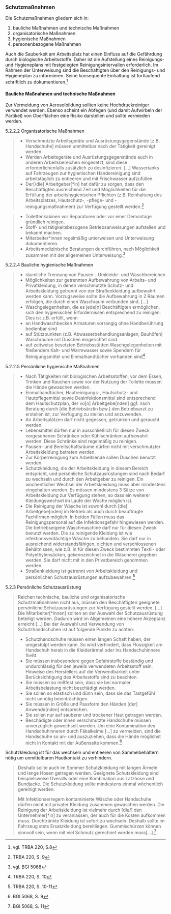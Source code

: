 ### Schutzmaßnahmen

Die Schutzmaßnahmen gliedern sich in:

1. bauliche Maßnahmen und technische Maßnahmen
2. organisatorische Maßnahmen
3. hygienische Maßnahmen  
4. personenbezogene Maßnahmen

Auch die Sauberkeit am Arbeitsplatz hat einen Einfluss auf die Gefährdung durch biologische Arbeitsstoffe. Daher ist die Aufstellung eines Reinigungs- und Hygieneplans mit festgelegten Reinigungsintervallen erforderlich. Im Rahmen der Unterweisung sind die Beschäftigten über den Reinigungs- und Hygieneplan zu informieren. Seine konsequente Einhaltung ist fortlaufend schriftlich zu dokumentieren.[^1]

#### Bauliche Maßnahmen und technische Maßnahmen

Zur Vermeidung von Aerosolbildung sollten keine Hochdruckreiniger verwendet werden. Ebenso scheint ein Abfegen \(und damit Aufwirbeln der Partikel\) von Oberflächen eine Risiko darstellen und sollte vermieden werden.

5.2.2.2 Organisatorische Maßnahmen

> * Verschmutzte Arbeitsgeräte und Ausrüstungsgegenstände \[z.B. Handschuhe\] müssen unmittelbar nach der Tätigkeit gereinigt werden.
> * Werden  Arbeitsgeräte  und  Ausrüstungsgegenstände  auch  in  anderen Arbeitsbereichen eingesetzt, sind diese erforderlichenfalls zusätzlich zu desinfizieren. \[…\] Wassertanks  auf  Fahrzeugen  zur  hygienischen  Händereinigung  sind arbeitstäglich  zu entleeren und mit Frischwasser aufzufüllen.
> * Der\[/die\] Arbeitgeber\[\*in\] hat dafür zu sorgen, dass den Beschäftigten ausreichend Zeit und Möglichkeiten  für  die  Erfüllung  der  arbeitshygienischen  Pflichten  \(z.B. Reinhaltung  des  Arbeitsplatzes,  Hautschutz-, -pflege- und -reinigungsmaßnahmen\) zur  Verfügung  gestellt werden.[^2]

> * Toilettenkabinen vor Reparaturen oder vor einer Demontage gründlich reinigen.
> * Stoff- und tätigkeitsbezogene Betriebsanweisungen aufstellen und bekannt machen.
> * Mitarbeiter\*innen regelmäßig unterweisen und Unterweisung dokumentieren.
> * Arbeitsmedizinische Beratungen durchführen, nach Möglichkeit zusammen mit der allgemeinen Unterweisung.[^3]

5.2.2.4 Bauliche hygienische Maßnahmen

> * räumliche Trennung von Pausen-, Umkleide- und Waschbereichen
> * Möglichkeiten  zur  getrennten  Aufbewahrung  von  Arbeits-  und  Privatkleidung,  in  denen verschmutzte Schutz- und Arbeitskleidung getrennt von der Straßenkleidung aufbewahrt werden kann. Vorzugsweise sollte die Aufbewahrung in 2 Räumen erfolgen, die durch einen Waschraum verbunden sind. \[…\]
> * Waschgelegenheiten,  die  es  jede\[n\]  Beschäftigten  ermöglichen,  sich  den  hygienischen Erfordernissen entsprechend zu reinigen. Dies ist z.B. erfüllt, wenn
> * an Handwaschbecken Armaturen vorrangig ohne Handberührung bedienbar sind
> * auf  Stützpunkten  \(z.B.  Abwasserbehandlungsanlagen,  Bauhöfen\)  Waschräume  mit Duschen eingerichtet sind
> * auf  zeitweise  besetzten  Betriebsstätten  Waschgelegenheiten  mit  fließendem  Kalt- und  Warmwasser  sowie  Spendern  für  Reinigungsmittel  und  Einmalhandtücher  vorhanden sind[^4]

5.2.2.5 Persönliche hygienische Maßnahmen

> * Nach Tätigkeiten mit biologischen Arbeitsstoffen, vor dem Essen, Trinken und Rauchen sowie vor der Nutzung der Toilette müssen die Hände gewaschen werden.
> * Einmalhandtücher, Hautreinigungs-, Hautschutz- und Hautpflegemittel sowie Desinfektionsmittel sind entsprechend dem Hautschutzplan, der vo\[n\] Arbeitgebe\[nden\] ggf. nach Beratung durch \[die Betriebsärztin bzw.\] den Betriebsarzt zu erstellen ist, zur Verfügung zu stellen und anzuwenden.
> * An Arbeitsplätzen darf nicht gegessen, getrunken und geraucht werden.
> * Lebensmittel  dürfen  nur  in  ausschließlich  für  diesen  Zweck  vorgesehenen Schränken oder Kühlschränken aufbewahrt werden. Diese Schränke sind regelmäßig zu reinigen.
> * Pausen- und Bereitschaftsräume dürfen nicht mit verschmutzter Arbeitskleidung betreten werden.
> * Zur Körperreinigung zum Arbeitsende sollen Duschen benutzt werden.
> * Schutzkleidung,  die  der  Arbeitskleidung  in  diesem  Bereich  entspricht,  und  persönliche Schutzausrüstungen sind nach Bedarf zu wechseln und durch den Arbeitgeber zu reinigen. Ein wöchentlicher Wechsel der Arbeitskleidung muss aber mindestens eingehalten werden. Es müssen mindestens 3 Sätze von Arbeitskleidung zur Verfügung stehen, so dass ein weiterer Kleidungswechsel im Laufe der Woche möglich ist.
> * Die Reinigung der Wäsche ist sowohl durch \[die\] Arbeitgebe\[nden\] im Betrieb als auch durch beauftragte Fachfirmen möglich. In beiden Fällen muss das Reinigungspersonal auf die Infektionsgefahr  hingewiesen  werden.  Die  betriebseigene  Waschmaschine  darf  nur  für diesen Zweck benutzt werden. Die zu reinigende Kleidung ist wie infektionsverdächtige Wäsche zu behandeln. Sie darf nur in ausreichend widerstandsfähigen, dichten und verschlossenen  Behältnissen,  wie  z.B.  in  für  diesen  Zweck  bestimmten  Textil-  oder  Polyethylensäcken, gekennzeichnet in die Wäscherei gegeben werden. Sie darf nicht mit in den Privatbereich genommen werden.
> * Straßenkleidung ist getrennt von Arbeitskleidung und persönlichen Schutzausrüstungen aufzubewahren.[^5]

5.2.3 Persönliche Schutzausrüstung

> Reichen  technische,  bauliche  und  organisatorische Schutzmaßnahmen nicht aus, müssen den Beschäftigten geeignete persönliche Schutzausrüstungen zur Verfügung gestellt werden. \[…\] Die Mitarbeiter\[\*innen\] sollten an der Auswahl der Schutzausrüstung beteiligt werden. Dadurch wird im Allgemeinen eine höhere Akzeptanz erreicht.\[…\] Bei der Auswahl und Verwendung von Schutzhandschuhen ist auf folgende Punkte zu achten:
>
> * Schutzhandschuhe  müssen  einen  langen  Schaft haben, der umgestülpt werden kann. So wird verhindert, dass Flüssigkeit am Handschuh herab in die Kleiderärmel oder ins Handschuhinnere fließt.
> * Sie müssen insbesondere gegen Gefahrstoffe beständig und undurchlässig für den jeweils verwendeten Arbeitsstoff sein. Hinweise des Herstellers auf die  Verwendbarkeit  unter  Berücksichtigung  des Arbeitsstoffs sind zu beachten.
> * Sie müssen so reißfest sein, dass sie bei normaler Arbeitsbelastung nicht beschädigt werden.
> * Sie sollen so elastisch und dünn sein, dass sie das Tastgefühl nicht unnötig beeinträchtigen.
> * Sie müssen in Größe und Passform den Händen \[der\] Anwende\[nden\] entsprechen.
> * Sie sollen nur auf sauberer und trockener Haut getragen werden.
> * Beschädigte oder innen verschmutzte Handschuhe müssen unverzüglich gewechselt werden. Um eine Kontamination des Handschuhinneren durch Fäkalkeime \[…\] zu vermeiden, sind die Handschuhe so an- und auszuziehen, dass die Hände möglichst nicht in Kontakt mit der Außenseite kommen.[^6]

Schutzkleidung ist für das wechseln und entleeren von Sammelbehältern nötig um unmittelbaren Hautkontakt zu verhindern. 

> Deshalb sollte auch im  Sommer  Schutzkleidung  mit  langen  Ärmeln  und lange Hosen getragen werden. Geeignete Schutzkleidung sind beispielsweise Overalls oder eine Kombination aus Latzhose und Bundjacke. Die Schutzkleidung sollte mindestens einmal wöchentlich gereinigt werden.
>
> Mit  Infektionserregern  kontaminierte  Wäsche  oder Handschuhe dürfen nicht mit privater Kleidung zusammen  gewaschen  werden.  Die  Reinigung  der  Arbeitskleidung ist vielmehr durch \[die/\] den Unternehmer\[\*in\] zu veranlassen, der auch für die Kosten aufkommen muss. Durchtränkte Kleidung ist sofort zu wechseln. Deshalb sollte im Fahrzeug stets Ersatzkleidung bereitliegen. Gummischürzen können sinnvoll sein, wenn mit viel Schmutz gerechnet werden muss\[…\].[^7]

[^1]: vgl. TRBA 220, S.8

[^2]: TRBA 220, S. 9

[^3]: vgl. BGI 5068

[^4]: TRBA 220, S. 10

[^5]: TRBA 220, S. 10-11

[^6]: BGI 5068, S. 9

[^7]: BGI 5068, S. 11

